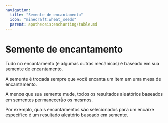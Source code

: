 ```yaml
---
navigation:
  title: "Semente de encantamento"
  icon: "minecraft:wheat_seeds"
  parent: apotheosis:enchanting/table.md
---
```


# Semente de encantamento

Tudo no encantamento (e algumas outras mecânicas) é baseado em sua <Color id="blue">semente de encantamento</Color>.

A semente é trocada sempre que você encanta um item em uma mesa de encantamento.

A menos que sua semente mude, todos os resultados aleatórios baseados em sementes permanecerão os mesmos.

Por exemplo, quais encantamentos são selecionados para um encaixe específico é um resultado aleatório baseado em semente.

